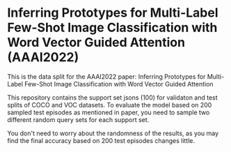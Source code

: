 # Inferring Prototypes for Multi-Label Few-Shot Image Classification with Word Vector Guided Attention (AAAI2022)
This is the data split for the AAAI2022 paper: Inferring Prototypes for Multi-Label Few-Shot Image Classification with Word Vector Guided Attention

This repository contains the support set jsons (100) for validaton and test splits of COCO and VOC datasets. To evaluate the model based on 200 sampled test episodes as mentioned in paper,
you need to sample two different random query sets for each support set. 

You don't need to worry about the randomness of the results, as you may find the final accuracy based on 200 test episodes changes little. 
